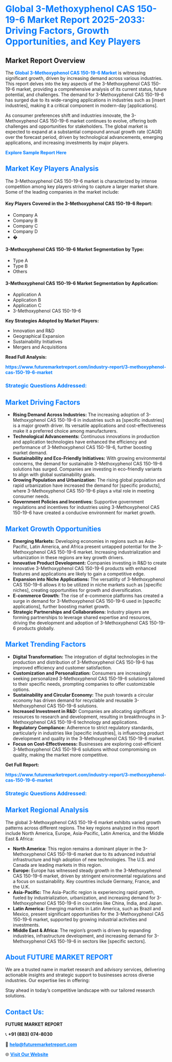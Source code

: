 <h1 style="color: #007BFF;">Global 3-Methoxyphenol CAS 150-19-6 Market Report 2025-2033: Driving Factors, Growth Opportunities, and Key Players</h1>

<section id="overview">
<h2>Market Report Overview</h2>
<p>The <a href="https://www.futuremarketreport.com/industry-report/3-methoxyphenol-cas-150-19-6-market" style="color: #007BFF; text-decoration: none;"><strong>Global 3-Methoxyphenol CAS 150-19-6 Market</strong></a> is witnessing significant growth, driven by increasing demand across various industries. This report delves into the key aspects of the 3-Methoxyphenol CAS 150-19-6 market, providing a comprehensive analysis of its current status, future potential, and challenges. The demand for 3-Methoxyphenol CAS 150-19-6 has surged due to its wide-ranging applications in industries such as [insert industries], making it a critical component in modern-day [applications].</p>
<p>As consumer preferences shift and industries innovate, the 3-Methoxyphenol CAS 150-19-6 market continues to evolve, offering both challenges and opportunities for stakeholders. The global market is expected to expand at a substantial compound annual growth rate (CAGR) over the forecast period, driven by technological advancements, emerging applications, and increasing investments by major players.</p>
</section>

<section id="overview">
<p><a href="https://www.futuremarketreport.com/request-sample/reportId=116814" style="color: #007BFF; text-decoration: none;"><strong>Explore Sample Report Here</strong></a></p>
</section>

<section id="key-players">
<h2 style="color: #007BFF;">Market Key Players Analysis</h2>
<p>The 3-Methoxyphenol CAS 150-19-6 market is characterized by intense competition among key players striving to capture a larger market share. Some of the leading companies in the market include:</p>
<h4>Key Players Covered in the 3-Methoxyphenol CAS 150-19-6 Report:</h4>
<ul><li>Company A</li><li>Company B</li><li>Company C</li><li>Company D</li><li>�</li></ul>
<h4>3-Methoxyphenol CAS 150-19-6 Market Segmentation by Type:</h4>
<ul><li>Type A</li><li>Type B</li><li>Others</li></ul>

<h4>3-Methoxyphenol CAS 150-19-6 Market Segmentation by Application:</h4>
<ul><li>Application A</li><li>Application B</li><li>Application C</li><li>3-Methoxyphenol CAS 150-19-6</li></ul>
<p><strong>Key Strategies Adopted by Market Players:</strong></p>
<ul>
<li>Innovation and R&D</li>
<li>Geographical Expansion</li>
<li>Sustainability Initiatives</li>
<li>Mergers and Acquisitions</li>
</ul>
</section>

<section>
<p><strong>Read Full Analysis: </strong></p><a href="https://www.futuremarketreport.com/industry-report/3-methoxyphenol-cas-150-19-6-market" style="color: #007BFF; text-decoration: none;"><strong>https://www.futuremarketreport.com/industry-report/3-methoxyphenol-cas-150-19-6-market</strong></a>
<h3 style="color: #007BFF;">Strategic Questions Addressed:</h3>
</section>

<section id="driving-factors">
<h2 style="color: #007BFF;">Market Driving Factors</h2>
<ul>
<li><strong>Rising Demand Across Industries:</strong> The increasing adoption of 3-Methoxyphenol CAS 150-19-6 in industries such as [specific industries] is a major growth driver. Its versatile applications and cost-effectiveness make it a preferred choice among manufacturers.</li>
<li><strong>Technological Advancements:</strong> Continuous innovations in production and application technologies have enhanced the efficiency and performance of 3-Methoxyphenol CAS 150-19-6, further boosting market demand.</li>
<li><strong>Sustainability and Eco-Friendly Initiatives:</strong> With growing environmental concerns, the demand for sustainable 3-Methoxyphenol CAS 150-19-6 solutions has surged. Companies are investing in eco-friendly variants to align with global sustainability goals.</li>
<li><strong>Growing Population and Urbanization:</strong> The rising global population and rapid urbanization have increased the demand for [specific products], where 3-Methoxyphenol CAS 150-19-6 plays a vital role in meeting consumer needs.</li>
<li><strong>Government Policies and Incentives:</strong> Supportive government regulations and incentives for industries using 3-Methoxyphenol CAS 150-19-6 have created a conducive environment for market growth.</li>
</ul>
</section>

<section id="growth-opportunities">
<h2 style="color: #007BFF;">Market Growth Opportunities</h2>
<ul>
<li><strong>Emerging Markets:</strong> Developing economies in regions such as Asia-Pacific, Latin America, and Africa present untapped potential for the 3-Methoxyphenol CAS 150-19-6 market. Increasing industrialization and urbanization in these regions are key growth drivers.</li>
<li><strong>Innovative Product Development:</strong> Companies investing in R&D to create innovative 3-Methoxyphenol CAS 150-19-6 products with enhanced features and applications are likely to gain a competitive edge.</li>
<li><strong>Expansion into Niche Applications:</strong> The versatility of 3-Methoxyphenol CAS 150-19-6 allows it to be utilized in niche markets such as [specific niches], creating opportunities for growth and diversification.</li>
<li><strong>E-commerce Growth:</strong> The rise of e-commerce platforms has created a surge in demand for 3-Methoxyphenol CAS 150-19-6 used in [specific applications], further boosting market growth.</li>
<li><strong>Strategic Partnerships and Collaborations:</strong> Industry players are forming partnerships to leverage shared expertise and resources, driving the development and adoption of 3-Methoxyphenol CAS 150-19-6 products globally.</li>
</ul>
</section>

<section id="trending-factors">
<h2 style="color: #007BFF;">Market Trending Factors</h2>
<ul>
<li><strong>Digital Transformation:</strong> The integration of digital technologies in the production and distribution of 3-Methoxyphenol CAS 150-19-6 has improved efficiency and customer satisfaction.</li>
<li><strong>Customization and Personalization:</strong> Consumers are increasingly seeking personalized 3-Methoxyphenol CAS 150-19-6 solutions tailored to their specific needs, prompting companies to offer customizable options.</li>
<li><strong>Sustainability and Circular Economy:</strong> The push towards a circular economy has driven demand for recyclable and reusable 3-Methoxyphenol CAS 150-19-6 solutions.</li>
<li><strong>Increased Investment in R&D:</strong> Companies are allocating significant resources to research and development, resulting in breakthroughs in 3-Methoxyphenol CAS 150-19-6 technology and applications.</li>
<li><strong>Regulatory Compliance:</strong> Adherence to strict regulatory standards, particularly in industries like [specific industries], is influencing product development and quality in the 3-Methoxyphenol CAS 150-19-6 market.</li>
<li><strong>Focus on Cost-Effectiveness:</strong> Businesses are exploring cost-efficient 3-Methoxyphenol CAS 150-19-6 solutions without compromising on quality, making the market more competitive.</li>
</ul>
</section>

<section>
<p><strong>Get Full Report: </strong></p><a href="https://www.futuremarketreport.com/industry-report/3-methoxyphenol-cas-150-19-6-market" style="color: #007BFF; text-decoration: none;"><strong>https://www.futuremarketreport.com/industry-report/3-methoxyphenol-cas-150-19-6-market</strong></a>
<h3 style="color: #007BFF;">Strategic Questions Addressed:</h3>
</section>


<section id="regional-analysis">
<h2 style="color: #007BFF;">Market Regional Analysis</h2>
<p>The global 3-Methoxyphenol CAS 150-19-6 market exhibits varied growth patterns across different regions. The key regions analyzed in this report include North America, Europe, Asia-Pacific, Latin America, and the Middle East & Africa:</p>
<ul>
<li><strong>North America:</strong> This region remains a dominant player in the 3-Methoxyphenol CAS 150-19-6 market due to its advanced industrial infrastructure and high adoption of new technologies. The U.S. and Canada are leading markets in this region.</li>
<li><strong>Europe:</strong> Europe has witnessed steady growth in the 3-Methoxyphenol CAS 150-19-6 market, driven by stringent environmental regulations and a focus on sustainability. Key countries include Germany, France, and the U.K.</li>
<li><strong>Asia-Pacific:</strong> The Asia-Pacific region is experiencing rapid growth, fueled by industrialization, urbanization, and increasing demand for 3-Methoxyphenol CAS 150-19-6 in countries like China, India, and Japan.</li>
<li><strong>Latin America:</strong> Emerging markets in Latin America, such as Brazil and Mexico, present significant opportunities for the 3-Methoxyphenol CAS 150-19-6 market, supported by growing industrial activities and investments.</li>
<li><strong>Middle East & Africa:</strong> The region’s growth is driven by expanding industries, infrastructure development, and increasing demand for 3-Methoxyphenol CAS 150-19-6 in sectors like [specific sectors].</li>
</ul>
</section>

<footer>
<h2 style="color: #007BFF;">About FUTURE MARKET REPORT</h2>
<p>We are a trusted name in market research and advisory services, delivering actionable insights and strategic support to businesses across diverse industries. Our expertise lies in offering:</p>

<p>Stay ahead in today’s competitive landscape with our tailored research solutions.</p>

<h2 style="color: #007BFF;">Contact Us:</h2>
<p><strong>FUTURE MARKET REPORT</strong></p>
<p>📞 <strong>+91 (883) 074-8030</strong></p>
<p>📧 <strong><a href="mailto:help@futuremarketreport.com" style="color: #007BFF;">help@futuremarketreport.com</a></strong></p>
<p>🌐 <strong><a href="https://www.futuremarketreport.com/" style="color: #007BFF;">Visit Our Website</a></strong></p>
</footer>